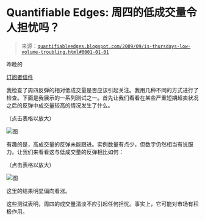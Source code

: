 <!--yml

类别：未分类

日期：2024-05-18 13:14:31

-->

# Quantifiable Edges: 周四的低成交量令人担忧吗？

> 来源：[`quantifiableedges.blogspot.com/2009/09/is-thursdays-low-volume-troubling.html#0001-01-01`](http://quantifiableedges.blogspot.com/2009/09/is-thursdays-low-volume-troubling.html#0001-01-01)

昨晚的

[订阅者信件](http://www.quantifiableedges.com/gold.html)

我检查了周四反弹的相对低成交量是否应该引起关注。我用几种不同的方式进行了检查。下面是我展示的一系列测试之一。首先让我们看看在某些严重短期超卖状况之后的反弹中成交量较高的情况发生了什么。

（点击表格以放大）

![图](https://blogger.googleusercontent.com/img/b/R29vZ2xl/AVvXsEgbVAlhmq9AJ2OkneJbQ69bBOdutj8oyrOm2k6pJKL5nv7-SveeJH8lexDPhubNuP4QyqRaCRlLu-aybqbOo_y4SVmCHGc5BmLgISI_W7JhTNNuN2HfX_MZKNx9boKUOc9hc5EsiQAb81Nt/s1600-h/2009-9-4+png1.png)

有趣的是，高成交量的反弹未能跟进。实例数量有点少，但数字仍然相当有说服力。让我们来看看这与低成交量的反弹相比如何：

（点击表格以放大）

![图](https://blogger.googleusercontent.com/img/b/R29vZ2xl/AVvXsEjIDAJasAuGIrxQ1vgm760U_pfIuevQDyg1ItEbkJ1A1EMfCxh5juzt7ABiesJ6qhhdeivVrV81WfrSWEx7JeIQLs7d_VKofaD0tTvnKZVjOCES1Y5cgbUJ8bGyQCGPsUI6KW5pC02v3ei2/s1600-h/2009-9-4+png2.png)

这里的结果明显偏向看涨。

这些测试表明，周四的成交量清淡不应引起任何担忧。事实上，它可能对市场有积极作用。
